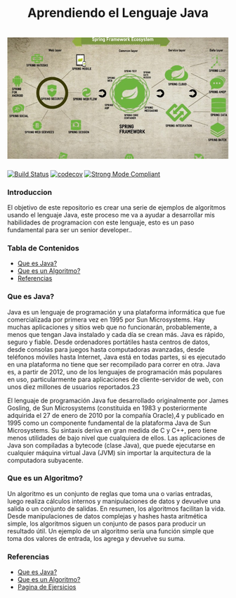 
<h1 align="center">Aprendiendo  el Lenguaje Java</h1>

<h1 align="center">
  <img src="https://github.com/Ing-Brayan-Martinez/Java-Algorithm-Example/blob/master/assest/spring-ecosystem-750x410.jpg" alt="Java" width="800"/>
</h1>

[![Build Status](https://travis-ci.org/leerob/dart-react-todo.svg?branch=master)](https://travis-ci.org/leerob/dart-react-todo)
[![codecov](https://codecov.io/gh/leerob/dart-react-todo/branch/master/graph/badge.svg)](https://codecov.io/gh/leerob/dart-react-todo)
[![Strong Mode Compliant](https://img.shields.io/badge/strong_mode-on-brightgreen.svg)](https://github.com/leerob/dart-react-todo/blob/master/analysis_options.yaml#L2)

### Introduccion

El objetivo de este repositorio es crear una serie de ejemplos de algoritmos usando el lenguaje Java, este proceso me
va a ayudar a desarrollar mis habilidades de programacion con este lenguaje, esto es un paso fundamental para ser
un senior developer..

### Tabla de Contenidos

- [Que es Java?](#que-es-java)
- [Que es un Algoritmo?](#que-es-un-algoritmo)
- [Referencias](#referencias)

### Que es Java?

Java es un lenguaje de programación y una plataforma informática que fue comercializada por primera vez en 1995 por
Sun Microsystems. Hay muchas aplicaciones y sitios web que no funcionarán, probablemente, a menos que tengan Java instalado 
y cada día se crean más. Java es rápido, seguro y fiable. Desde ordenadores portátiles hasta centros de datos, desde consolas 
para juegos hasta computadoras avanzadas, desde teléfonos móviles hasta Internet, Java está en todas partes, si es ejecutado
en una plataforma no tiene que ser recompilado para correr en otra. Java es, a partir de 2012, uno de los lenguajes de
programación más populares en uso, particularmente para aplicaciones de cliente-servidor de web, con unos diez millones de
usuarios reportados.2​3​

El lenguaje de programación Java fue desarrollado originalmente por James Gosling, de Sun Microsystems (constituida en 1983 
y posteriormente adquirida el 27 de enero de 2010 por la compañía Oracle),4​ y publicado en 1995 como un componente 
fundamental de la plataforma Java de Sun Microsystems. Su sintaxis deriva en gran medida de C y C++, pero tiene menos 
utilidades de bajo nivel que cualquiera de ellos. Las aplicaciones de Java son compiladas a bytecode (clase Java), que
puede ejecutarse en cualquier máquina virtual Java (JVM) sin importar la arquitectura de la computadora subyacente.

### Que es un Algoritmo?

Un algoritmo es un conjunto de reglas que toma una o varias entradas, luego realiza cálculos internos y manipulaciones de
datos y devuelve una salida o un conjunto de salidas. En resumen, los algoritmos facilitan la vida. Desde manipulaciones
de datos complejas y hashes hasta aritmética simple, los algoritmos siguen un conjunto de pasos para producir un resultado
útil. Un ejemplo de un algoritmo sería una función simple que toma dos valores de entrada, los agrega y devuelve su suma.

### Referencias

- [Que es Java?](https://es.wikipedia.org/wiki/Java_(lenguaje_de_programaci%C3%B3n))
- [Que es un Algoritmo?](https://the-algorithms.com/es#about)
- [Pagina de Ejersicios](https://the-algorithms.com/es)